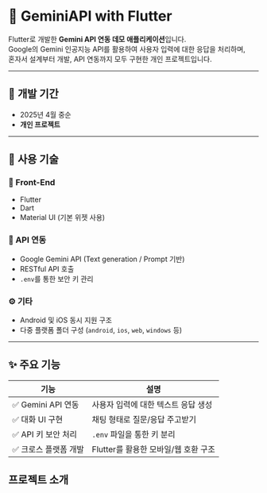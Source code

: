 # 🤖 GeminiAPI with Flutter

Flutter로 개발한 **Gemini API 연동 데모 애플리케이션**입니다.  
Google의 Gemini 인공지능 API를 활용하여 사용자 입력에 대한 응답을 처리하며,  
혼자서 설계부터 개발, API 연동까지 모두 구현한 개인 프로젝트입니다.

---

## 📆 개발 기간
- 2025년 4월 중순
- **개인 프로젝트**

---

## 🔧 사용 기술

### 📱 Front-End
- Flutter
- Dart
- Material UI (기본 위젯 사용)

### 🧠 API 연동
- Google Gemini API (Text generation / Prompt 기반)
- RESTful API 호출
- `.env`를 통한 보안 키 관리

### ⚙️ 기타
- Android 및 iOS 동시 지원 구조
- 다중 플랫폼 폴더 구성 (`android`, `ios`, `web`, `windows` 등)

---

## ✨ 주요 기능

| 기능 | 설명 |
|------|------|
| ✅ Gemini API 연동 | 사용자 입력에 대한 텍스트 응답 생성 |
| ✅ 대화 UI 구현 | 채팅 형태로 질문/응답 주고받기 |
| ✅ API 키 보안 처리 | `.env` 파일을 통한 키 분리 |
| ✅ 크로스 플랫폼 개발 | Flutter를 활용한 모바일/웹 호환 구조 |
## 프로젝트 소개
